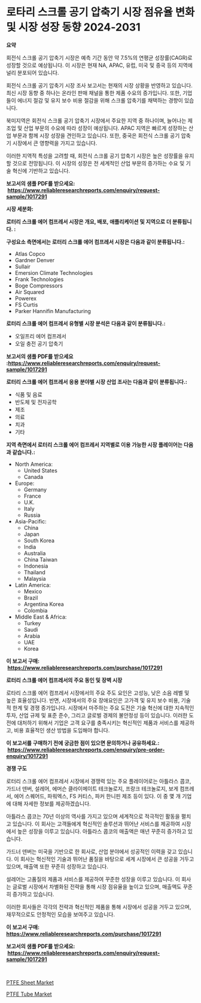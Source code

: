 <p><h1>로타리 스크롤 공기 압축기 시장 점유율 변화 및 시장 성장 동향 2024-2031</h1></p><p><strong>요약</strong></p>
<p><p>회전식 스크롤 공기 압축기 시장은 예측 기간 동안 약 7.5%의 연평균 성장률(CAGR)로 성장할 것으로 예상됩니다. 이 시장은 현재 NA, APAC, 유럽, 미국 및 중국 등의 지역에 널리 분포되어 있습니다.</p><p>회전식 스크롤 공기 압축기 시장 조사 보고서는 현재의 시장 상황을 반영하고 있습니다. 최신 시장 동향 중 하나는 온라인 판매 채널을 통한 제품 수요의 증가입니다. 또한, 기업들이 에너지 절감 및 유지 보수 비용 절감을 위해 스크롤 압축기를 채택하는 경향이 있습니다.</p><p>북미지역은 회전식 스크롤 공기 압축기 시장에서 주요한 지역 중 하나이며, 늘어나는 제조업 및 산업 부문의 수요에 따라 성장이 예상됩니다. APAC 지역은 빠르게 성장하는 산업 부문과 함께 시장 성장을 견인하고 있습니다. 또한, 중국은 회전식 스크롤 공기 압축기 시장에서 큰 영향력을 가지고 있습니다.</p><p>이러한 지역적 특성을 고려할 때, 회전식 스크롤 공기 압축기 시장은 높은 성장률을 유지할 것으로 전망됩니다. 이 시장의 성장은 전 세계적인 산업 부문의 증가하는 수요 및 기술 혁신에 기반하고 있습니다.</p></p>
<p><strong>보고서의 샘플 PDF를 받으세요: &nbsp;<a href="https://www.reliableresearchreports.com/enquiry/request-sample/1017291">https://www.reliableresearchreports.com/enquiry/request-sample/1017291</a></strong></p>
<p><strong>시장 세분화:</strong></p>
<p><strong> 로터리 스크롤 에어 컴프레서 시장은 개요, 배포, 애플리케이션 및 지역으로 더 분류됩니다. :</strong></p>
<p><strong>구성요소 측면에서는 로터리 스크롤 에어 컴프레서 시장은 다음과 같이 분류됩니다.:</strong></p>
<p><ul><li>Atlas Copco</li><li>Gardner Denver</li><li>Sullair</li><li>Emersion Climate Technologies</li><li>Frank Technologies</li><li>Boge Compressors</li><li>Air Squared</li><li>Powerex</li><li>FS Curtis</li><li>Parker Hannifin Manufacturing</li></ul></p>
<p><strong> 로터리 스크롤 에어 컴프레서 유형별 시장 분석은 다음과 같이 분류됩니다.:</strong></p>
<p><ul><li>오일프리 에어 컴프레서</li><li>오일 충전 공기 압축기</li></ul></p>
<p><strong>보고서의 샘플 PDF를 받으세요 :<a href="https://www.reliableresearchreports.com/enquiry/request-sample/1017291">https://www.reliableresearchreports.com/enquiry/request-sample/1017291</a></strong></p>
<p><strong> 로터리 스크롤 에어 컴프레서 응용 분야별 시장 산업 조사는 다음과 같이 분류됩니다.:</strong></p>
<p><ul><li>식품 및 음료</li><li>반도체 및 전자공학</li><li>제조</li><li>의료</li><li>치과</li><li>기타</li></ul></p>
<p><strong>지역 측면에서 로터리 스크롤 에어 컴프레서 지역별로 이용 가능한 시장 플레이어는 다음과 같습니다.:</strong></p>
<p><ul>
    <li>
        North America:
        <ul>
            <li>United States</li>
            <li>Canada</li>
        </ul>
    </li>
    <li>
        Europe:
        <ul>
            <li>Germany</li>
            <li>France</li>
            <li>U.K.</li>
            <li>Italy</li>
            <li>Russia</li>
        </ul>
    </li>
    <li>
        Asia-Pacific:
        <ul>
            <li>China</li>
            <li>Japan</li>
            <li>South Korea</li>
            <li>India</li>
            <li>Australia</li>
            <li>China Taiwan</li>
            <li>Indonesia</li>
            <li>Thailand</li>
            <li>Malaysia</li>
        </ul>
    </li>
    <li>
        Latin America:
        <ul>
            <li>Mexico</li>
            <li>Brazil</li>
            <li>Argentina Korea</li>
            <li>Colombia</li>
        </ul>
    </li>
    <li>
        Middle East & Africa:
        <ul>
            <li>Turkey</li>
            <li>Saudi</li>
            <li>Arabia</li>
            <li>UAE</li>
            <li>Korea</li>
        </ul>
    </li>
    </ul></p>
<p><strong>이 보고서 구매: &nbsp;<a href="https://www.reliableresearchreports.com/purchase/1017291">https://www.reliableresearchreports.com/purchase/1017291</a></strong></p>
<p><strong>로터리 스크롤 에어 컴프레서의 주요 동인 및 장벽 시장</strong></p>
<p><p>로타리 스크롤 에어 컴프레서 시장에서의 주요 주도 요인은 고성능, 낮은 소음 레벨 및 높은 효율성입니다. 반면, 시장에서의 주요 장애요인은 고가격 및 유지 보수 비용, 기술적 한계 및 경쟁 증가입니다. 시장에서 마주하는 주요 도전은 기술 혁신에 대한 지속적인 투자, 산업 규제 및 표준 준수, 그리고 글로벌 경제의 불안정성 등이 있습니다. 이러한 도전에 대처하기 위해서 기업은 고객 요구를 충족시키는 혁신적인 제품과 서비스를 제공하고, 비용 효율적인 생산 방법을 도입해야 합니다.</p></p>
<p><strong>이 보고서를 구매하기 전에 궁금한 점이 있으면 문의하거나 공유하세요.: &nbsp;<a href="https://www.reliableresearchreports.com/enquiry/pre-order-enquiry/1017291">https://www.reliableresearchreports.com/enquiry/pre-order-enquiry/1017291</a></strong></p>
<p><strong>경쟁 구도</strong></p>
<p><p>로터리 스크롤 에어 컴프레서 시장에서 경쟁력 있는 주요 플레이어로는 아틀라스 콥코, 가드너 덴버, 설레어, 에머슨 클라이메이트 테크놀로지, 프랑크 테크놀로지, 보게 컴프레서, 에어 스퀘어드, 파워엑스, FS 커티스, 파커 한니핀 제조 등이 있다. 이 중 몇 개 기업에 대해 자세한 정보를 제공하겠습니다.</p><p>아틀라스 콥코는 70년 이상의 역사를 가지고 있으며 세계적으로 적극적인 활동을 펼치고 있습니다. 이 회사는 고객들에게 혁신적인 솔루션과 뛰어난 서비스를 제공하여 시장에서 높은 성장을 이루고 있습니다. 아틀라스 콥코의 매출액은 매년 꾸준히 증가하고 있습니다.</p><p>가드너 덴버는 미국을 기반으로 한 회사로, 산업 분야에서 성공적인 이력을 갖고 있습니다. 이 회사는 혁신적인 기술과 뛰어난 품질을 바탕으로 세계 시장에서 큰 성공을 거두고 있으며, 매출액 또한 꾸준히 성장하고 있습니다.</p><p>설레어는 고품질의 제품과 서비스를 제공하여 꾸준한 성장을 이루고 있습니다. 이 회사는 글로벌 시장에서 차별화된 전략을 통해 시장 점유율을 높이고 있으며, 매출액도 꾸준히 증가하고 있습니다.</p><p>이러한 회사들은 각각의 전략과 혁신적인 제품을 통해 시장에서 성공을 거두고 있으며, 재무적으로도 안정적인 모습을 보여주고 있습니다.</p></p>
<p><strong>이 보고서 구매: &nbsp; <a href="https://www.reliableresearchreports.com/purchase/1017291">https://www.reliableresearchreports.com/purchase/1017291</a></strong></p>
<p><strong>보고서의 샘플 PDF를 받으세요: &nbsp;<a href="https://www.reliableresearchreports.com/enquiry/request-sample/1017291">https://www.reliableresearchreports.com/enquiry/request-sample/1017291</a></strong><strong></strong></p>
<p>&nbsp;</p>
<p><p><a href="https://forested-sushi-9b0.notion.site/Global-PTFE-Sheet-Market-Size-and-Market-Trends-Insights-and-Projections-from-2024-to-2031-986948b6c96946139755cdc9c2fc294e">PTFE Sheet Market</a></p><p><a href="https://summer-dogwood-3e9.notion.site/PTFE-Tube-Market-Furnish-Information-about-Market-Size-Market-Share-Market-Dynamics-and-Projectio-80dd5c355f314247b0f813e2fe71b262">PTFE Tube Market</a></p></p>